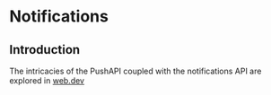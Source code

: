 # Notifications
## Introduction
The intricacies of the PushAPI coupled with the notifications API are explored in [web.dev](https://web.dev/explore/notifications)
